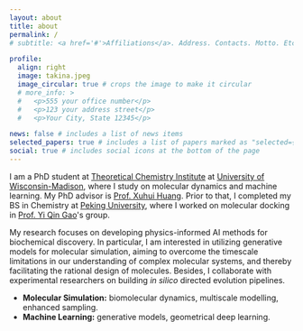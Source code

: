 ```yaml
---
layout: about
title: about
permalink: /
# subtitle: <a href='#'>Affiliations</a>. Address. Contacts. Motto. Etc.

profile:
  align: right
  image: takina.jpeg
  image_circular: true # crops the image to make it circular
  # more_info: >
  #   <p>555 your office number</p>
  #   <p>123 your address street</p>
  #   <p>Your City, State 12345</p>

news: false # includes a list of news items
selected_papers: true # includes a list of papers marked as "selected={true}"
social: true # includes social icons at the bottom of the page
---
```


I am a PhD student at [Theoretical Chemistry Institute](https://tci.chem.wisc.edu/) at [University of Wisconsin-Madison](https://www.wisc.edu/), where I study on molecular dynamics and machine learning. My PhD advisor is [Prof. Xuhui Huang](https://huang.chem.wisc.edu/).
Prior to that, I completed my BS in Chemistry at [Peking University](https://www.pku.edu.cn/), where I worked on molecular docking in [Prof. Yi Qin Gao](https://www.chem.pku.edu.cn/gaoyq/)'s group. 

My research focuses on developing physics-informed AI methods for biochemical discovery. In particular, I am interested in utilizing generative models for molecular simulation, aiming to overcome the timescale limitations in our understanding of complex molecular systems, and thereby facilitating the rational design of molecules. Besides, I collaborate with experimental researchers on building *in silico* directed evolution pipelines.

- **Molecular Simulation:** biomolecular dynamics, multiscale modelling, enhanced sampling.
- **Machine Learning:** generative models, geometrical deep learning.